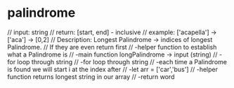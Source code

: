 # palindrome
// input: string
// return: [start, end] - inclusive
// example: ['acapella'] -> ['aca'] -> [0,2]
// Description: Longest Palindrome -> indices of longest Palindrome.
// If they are even return first
// -helper function to establish what a Palindrome is
// -main function longPalindrome -> input (string)
// -for loop through string
// -for loop through string
// -each time a Palindrome is found we will start i at the index after
// -let arr = ['car','bus']
// -helper function returns longest string in our array
// -return word
